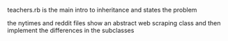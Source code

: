 teachers.rb is the main intro to inheritance and states the problem

the nytimes and reddit files show an abstract web scraping class and then implement the differences in the subclasses